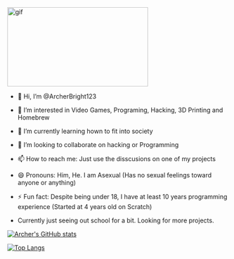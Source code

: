 <img width="320" height="180" alt="gif" src="https://github.com/user-attachments/assets/193653fc-6353-430d-abfb-b285e9a98b54" />


- 👋 Hi, I’m @ArcherBright123
- 👀 I’m interested in Video Games, Programing, Hacking, 3D Printing and Homebrew
- 🌱 I’m currently learning hown to fit into society
- 💞️ I’m looking to collaborate on hacking or Programming
- 📫 How to reach me: Just use the disscusions on one of my projects
- 😄 Pronouns: Him, He. I am Asexual (Has no sexual feelings toward anyone or anything)
- ⚡ Fun fact: Despite being under 18, I have at least 10 years programming experience (Started at 4 years old on Scratch)


- Currently just seeing out school for a bit. Looking for more projects.



[![Archer's GitHub stats](https://github-readme-stats.vercel.app/api?username=ArcherBright123)](https://github.com/anuraghazra/github-readme-stats)



[![Top Langs](https://github-readme-stats.vercel.app/api/top-langs/?username=ArcherBright123)](https://github.com/anuraghazra/github-readme-stats)


<!---
ArcherBright123/ArcherBright123 is a ✨ special ✨ repository because its `README.md` (this file) appears on your GitHub profile.
You can click the Preview link to take a look at your changes.
--->
